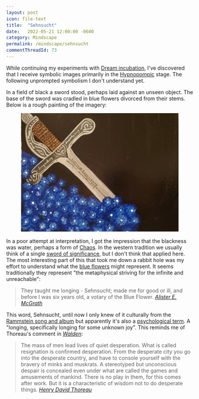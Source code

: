 ```yaml
---
layout: post
icon: file-text
title:  "Sehnsucht"
date:   2022-05-21 12:00:00 -0600
category: Mindscape
permalink: /mindscape/sehnsucht
commentThreadId: 73
---
```


While continuing my experiments with [Dream incubation](https://en.wikipedia.org/wiki/Dream_incubation), I've
discovered that I receive symbolic images primarily in the [Hypnopompic](https://en.wikipedia.org/wiki/Hypnopompic)
stage. The following unprompted symbolism I don't understand yet.

In a field of black a sword stood, perhaps laid against an unseen object. The base of the sword was cradled in blue flowers divorced from their stems. Below is a rough painting of the imagery:

<figure>
    <img src="/media-library/mindscape/sword-blue-flowers.jpg" alt="Sword in blue flowers">
</figure>

In a poor attempt at interpretation, I got the impression that the blackness was water, perhaps a form of
[Chaos](https://en.wikipedia.org/wiki/Chaos_(cosmogony)#Biblical_tradition). In the western tradition we
usually think of a single [sword of significance](https://en.m.wikipedia.org/wiki/Excalibur), but I don't
think that applied here. The most interesting part of this that took me down a rabbit hole was my effort
to understand what the [blue flowers](https://en.wikipedia.org/wiki/Blue_flower) might represent. It seems
traditionally they represent "the metaphysical striving for the infinite and unreachable":

> They taught me longing - Sehnsucht; made me for good or ill,
> and before I was six years old, a votary of the Blue Flower.
> <cite markdown='1'>
[Alister E. McGrath](https://en.wikipedia.org/wiki/Alister_McGrath)
</cite>

This word, Sehnsucht, until now I only knew of it culturally from the
[Rammstein song and album](https://en.wikipedia.org/wiki/Sehnsucht_(Rammstein_album))
but apparently it's also a [psychological term](https://en.wikipedia.org/wiki/Sehnsucht).
A "longing, specifically longing for some unknown joy". This reminds me of Thoreau's comment
in *[Walden](https://en.wikipedia.org/wiki/Walden)*:

> The mass of men lead lives of quiet desperation. What is called resignation is confirmed desperation.
> From the desperate city you go into the desperate country, and have to console yourself with the
> bravery of minks and muskrats. A stereotyped but unconscious despair is concealed even under what
> are called the games and amusements of mankind. There is no play in them, for this comes after work.
> But it is a characteristic of wisdom not to do desperate things.
> <cite markdown="1">
[Henry David Thoreau](https://en.wikipedia.org/wiki/Henry_David_Thoreau)
</cite>
